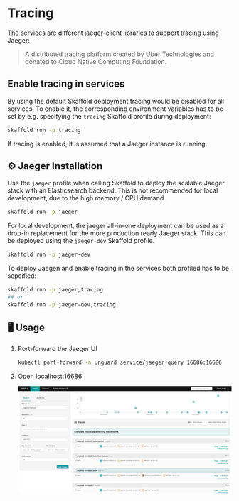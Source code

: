 # Tracing

The services are different jaeger-client libraries to support tracing using Jaeger:

> A distributed tracing platform created by Uber Technologies and donated to Cloud Native Computing Foundation.

## Enable tracing in services

By using the default Skaffold deployment tracing would be disabled for all services. To enable it, the corresponding
environment variables has to be set by e.g. specifying the `tracing` Skaffold profile during deployment:

```sh
skaffold run -p tracing
```

If tracing is enabled, it is assumed that a Jaeger instance is running.

## ⚙️ Jaeger Installation

Use the `jaeger` profile when calling Skaffold to deploy the scalable Jaeger stack with an Elasticsearch backend.
This is not recommended for local development, due to the high memory / CPU demand.

```sh
skaffold run -p jaeger
```

For local development, the jaeger all-in-one deployment can be used as a drop-in replacement for the more production ready
Jaeger stack. This can be deployed using the `jaeger-dev` Skaffold profile.

```sh
skaffold run -p jaeger-dev
```

To deploy Jaegen and enable tracing in the services both profiled has to be sepcified:

```sh
skaffold run -p jaeger,tracing
## or
skaffold run -p jaeger-dev,tracing
```

## 🖥️ Usage

1. Port-forward the Jaeger UI

    ```sh
    kubectl port-forward -n unguard service/jaeger-query 16686:16686
    ```

2. Open [localhost:16686](localhost:16686)

    ![Jaeger UI](images/jaeger-ui.png)
